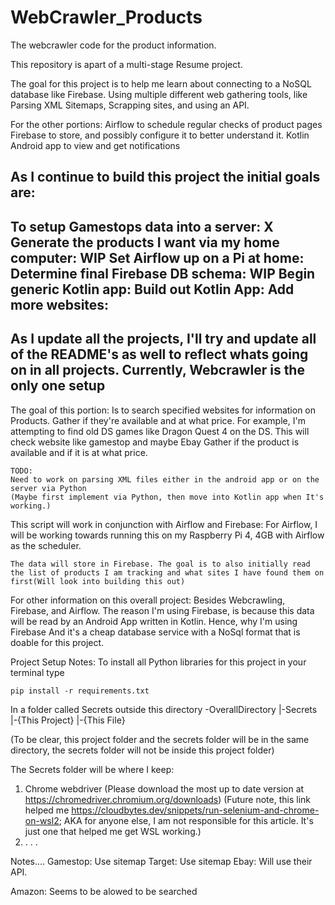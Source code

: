 # WebCrawler_Products
The webcrawler code for the product information.




This repository is apart of a multi-stage Resume project.

The goal for this project is to help me learn about connecting to a NoSQL database like Firebase.
Using multiple different web gathering tools, like Parsing XML Sitemaps, Scrapping sites, and using an API.

For the other portions:
Airflow to schedule regular checks of product pages
Firebase to store, and possibly configure it to better understand it.
Kotlin Android app to view and get notifications

As I continue to build this project the initial goals are:
----------------------------------------------------------------------------------------------------------------------
To setup Gamestops data into a server: X
Generate the products I want via my home computer: WIP
Set Airflow up on a Pi at home:
Determine final Firebase DB schema: WIP
Begin generic Kotlin app:
Build out Kotlin App:
Add more websites:
----------------------------------------------------------------------------------------------------------------------
As I update all the projects, I'll try and update all of the README's as well to reflect whats going on in all projects.
Currently, Webcrawler is the only one setup
----------------------------------------------------------------------------------------------------------------------

The goal of this portion:
    Is to search specified websites for information on Products. Gather if they're available and at what price.
    For example, I'm attempting to find old DS games like Dragon Quest 4 on the DS.
    This will check website like gamestop and maybe Ebay
    Gather if the product is available and if it is at what price.

    TODO:
    Need to work on parsing XML files either in the android app or on the server via Python
    (Maybe first implement via Python, then move into Kotlin app when It's working.)

This script will work in conjunction with Airflow and Firebase:
    For Airflow, I will be working towards running this on my Raspberry Pi 4, 4GB with Airflow as the scheduler.

    The data will store in Firebase. The goal is to also initially read the list of products I am tracking and what sites I have found them on first(Will look into building this out)
    
For other information on this overall project:
    Besides Webcrawling, Firebase, and Airflow. The reason I'm using Firebase, is because this data will be read by an Android App written in Kotlin. Hence, why I'm using Firebase 
    And it's a cheap database service with a NoSql format that is doable for this project. 
        
    

Project Setup Notes:
To install all Python libraries for this project in your terminal type

    pip install -r requirements.txt

In a folder called Secrets outside this directory
-OverallDirectory
|-Secrets
|-{This Project}
   |-{This File}

(To be clear, this project folder and the secrets folder will be in the same directory, the secrets folder will not be inside this project folder)

The Secrets folder will be where I keep:
1. Chrome webdriver (Please download the most up to date version at https://chromedriver.chromium.org/downloads)
    (Future note, this link helped me https://cloudbytes.dev/snippets/run-selenium-and-chrome-on-wsl2; AKA for anyone else, I am not responsible for this article. It's just one that helped me get WSL working.)
2. . . .


Notes....
Gamestop: Use sitemap
Target: Use sitemap
Ebay: Will use their API.

Amazon: Seems to be alowed to be searched
